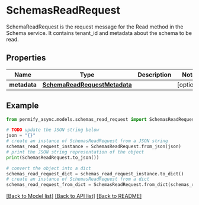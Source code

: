 # SchemasReadRequest

SchemaReadRequest is the request message for the Read method in the Schema service. It contains tenant_id and metadata about the schema to be read.

## Properties

Name | Type | Description | Notes
------------ | ------------- | ------------- | -------------
**metadata** | [**SchemaReadRequestMetadata**](SchemaReadRequestMetadata.md) |  | [optional] 

## Example

```python
from permify_async.models.schemas_read_request import SchemasReadRequest

# TODO update the JSON string below
json = "{}"
# create an instance of SchemasReadRequest from a JSON string
schemas_read_request_instance = SchemasReadRequest.from_json(json)
# print the JSON string representation of the object
print(SchemasReadRequest.to_json())

# convert the object into a dict
schemas_read_request_dict = schemas_read_request_instance.to_dict()
# create an instance of SchemasReadRequest from a dict
schemas_read_request_from_dict = SchemasReadRequest.from_dict(schemas_read_request_dict)
```
[[Back to Model list]](../README.md#documentation-for-models) [[Back to API list]](../README.md#documentation-for-api-endpoints) [[Back to README]](../README.md)


